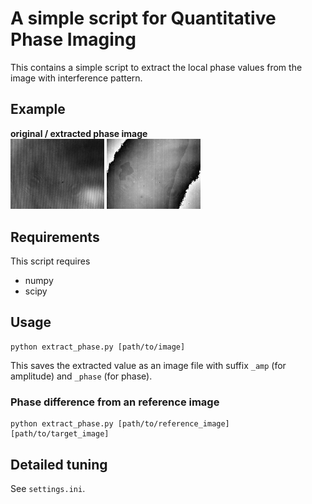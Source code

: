 # A simple script for Quantitative Phase Imaging

This contains a simple script to extract the local phase values from the image with interference pattern.

## Example
**original / extracted phase image**  
<img src="data/step.bmp" alt="original" width="150">
<img src="data/step_phase.bmp" alt="phase" width="150">

## Requirements

This script requires
+ numpy
+ scipy

## Usage

```
python extract_phase.py [path/to/image]
```
This saves the extracted value as an image file with suffix `_amp` (for amplitude) and `_phase` (for phase).

### Phase difference from an reference image
```
python extract_phase.py [path/to/reference_image] [path/to/target_image]
```


## Detailed tuning

See `settings.ini`.

